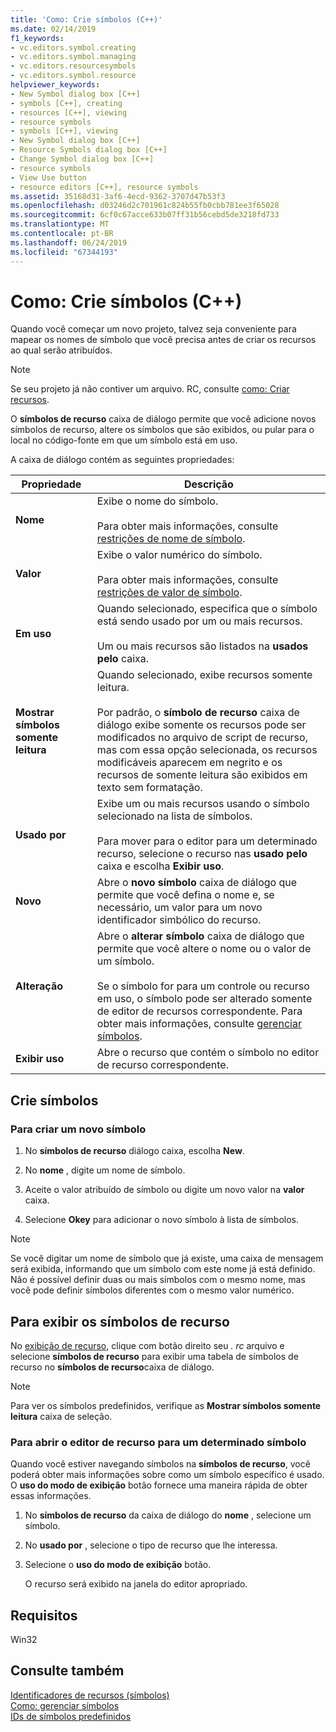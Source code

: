 ```yaml
---
title: 'Como: Crie símbolos (C++)'
ms.date: 02/14/2019
f1_keywords:
- vc.editors.symbol.creating
- vc.editors.symbol.managing
- vc.editors.resourcesymbols
- vc.editors.symbol.resource
helpviewer_keywords:
- New Symbol dialog box [C++]
- symbols [C++], creating
- resources [C++], viewing
- resource symbols
- symbols [C++], viewing
- New Symbol dialog box [C++]
- Resource Symbols dialog box [C++]
- Change Symbol dialog box [C++]
- resource symbols
- View Use button
- resource editors [C++], resource symbols
ms.assetid: 35168d31-3af6-4ecd-9362-3707d47b53f3
ms.openlocfilehash: d03246d2c701961c824b55fb0cbb781ee3f65028
ms.sourcegitcommit: 6cf0c67acce633b07ff31b56cebd5de3218fd733
ms.translationtype: MT
ms.contentlocale: pt-BR
ms.lasthandoff: 06/24/2019
ms.locfileid: "67344193"
---
```

# <a name="how-to-create-symbols-c"></a>Como: Crie símbolos (C++)

Quando você começar um novo projeto, talvez seja conveniente para mapear os nomes de símbolo que você precisa antes de criar os recursos ao qual serão atribuídos.

> [!NOTE]
> Se seu projeto já não contiver um arquivo. RC, consulte [como: Criar recursos](../windows/how-to-create-a-resource-script-file.md).

O **símbolos de recurso** caixa de diálogo permite que você adicione novos símbolos de recurso, altere os símbolos que são exibidos, ou pular para o local no código-fonte em que um símbolo está em uso.

A caixa de diálogo contém as seguintes propriedades:

|Propriedade|Descrição|
|--------------------------|------------------------------------------|
|**Nome**|Exibe o nome do símbolo.<br/><br/>Para obter mais informações, consulte [restrições de nome de símbolo](../windows/symbol-name-restrictions.md).|
|**Valor**|Exibe o valor numérico do símbolo.<br/><br/>Para obter mais informações, consulte [restrições de valor de símbolo](../windows/symbol-value-restrictions.md).|
|**Em uso**|Quando selecionado, especifica que o símbolo está sendo usado por um ou mais recursos.<br/><br/>Um ou mais recursos são listados na **usados pelo** caixa.|
|**Mostrar símbolos somente leitura**|Quando selecionado, exibe recursos somente leitura.<br/><br/>Por padrão, o **símbolo de recurso** caixa de diálogo exibe somente os recursos pode ser modificados no arquivo de script de recurso, mas com essa opção selecionada, os recursos modificáveis aparecem em negrito e os recursos de somente leitura são exibidos em texto sem formatação.|
|**Usado por**|Exibe um ou mais recursos usando o símbolo selecionado na lista de símbolos.<br/><br/>Para mover para o editor para um determinado recurso, selecione o recurso nas **usado pelo** caixa e escolha **Exibir uso**.|
|**Novo**|Abre o **novo símbolo** caixa de diálogo que permite que você defina o nome e, se necessário, um valor para um novo identificador simbólico do recurso.|
|**Alteração**|Abre o **alterar símbolo** caixa de diálogo que permite que você altere o nome ou o valor de um símbolo.<br/><br/>Se o símbolo for para um controle ou recurso em uso, o símbolo pode ser alterado somente de editor de recursos correspondente. Para obter mais informações, consulte [gerenciar símbolos](../windows/changing-unassigned-symbols.md).|
|**Exibir uso**|Abre o recurso que contém o símbolo no editor de recurso correspondente.|

## <a name="create-symbols"></a>Crie símbolos

### <a name="to-create-a-new-symbol"></a>Para criar um novo símbolo

1. No **símbolos de recurso** diálogo caixa, escolha **New**.

1. No **nome** , digite um nome de símbolo.

1. Aceite o valor atribuído de símbolo ou digite um novo valor na **valor** caixa.

1. Selecione **Okey** para adicionar o novo símbolo à lista de símbolos.

> [!NOTE]
> Se você digitar um nome de símbolo que já existe, uma caixa de mensagem será exibida, informando que um símbolo com este nome já está definido. Não é possível definir duas ou mais símbolos com o mesmo nome, mas você pode definir símbolos diferentes com o mesmo valor numérico.

## <a name="to-view-resource-symbols"></a>Para exibir os símbolos de recurso

No [exibição de recurso](how-to-create-a-resource-script-file.md#create-resources), clique com botão direito seu *. rc* arquivo e selecione **símbolos de recurso** para exibir uma tabela de símbolos de recurso no **símbolos de recurso**caixa de diálogo.

> [!NOTE]
> Para ver os símbolos predefinidos, verifique as **Mostrar símbolos somente leitura** caixa de seleção.

### <a name="to-open-the-resource-editor-for-a-given-symbol"></a>Para abrir o editor de recurso para um determinado símbolo

Quando você estiver navegando símbolos na **símbolos de recurso**, você poderá obter mais informações sobre como um símbolo específico é usado. O **uso do modo de exibição** botão fornece uma maneira rápida de obter essas informações.

1. No **símbolos de recurso** da caixa de diálogo do **nome** , selecione um símbolo.

1. No **usado por** , selecione o tipo de recurso que lhe interessa.

1. Selecione o **uso do modo de exibição** botão.

   O recurso será exibido na janela do editor apropriado.

## <a name="requirements"></a>Requisitos

Win32

## <a name="see-also"></a>Consulte também

[Identificadores de recursos (símbolos)](../windows/symbols-resource-identifiers.md)<br/>
[Como: gerenciar símbolos](../windows/changing-a-symbol-or-symbol-name-id.md)<br/>
[IDs de símbolos predefinidos](../windows/predefined-symbol-ids.md)<br/>